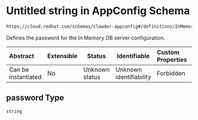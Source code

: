 # Untitled string in AppConfig Schema

```txt
https://cloud.redhat.com/schemas/clowder-appconfig#/definitions/InMemoryDBConfig/properties/password
```

Defines the password for the In Memory DB server configuration.


| Abstract            | Extensible | Status         | Identifiable            | Custom Properties | Additional Properties | Access Restrictions | Defined In                                                    |
| :------------------ | ---------- | -------------- | ----------------------- | :---------------- | --------------------- | ------------------- | ------------------------------------------------------------- |
| Can be instantiated | No         | Unknown status | Unknown identifiability | Forbidden         | Allowed               | none                | [schema.json\*](../../out/schema.json "open original schema") |

## password Type

`string`
